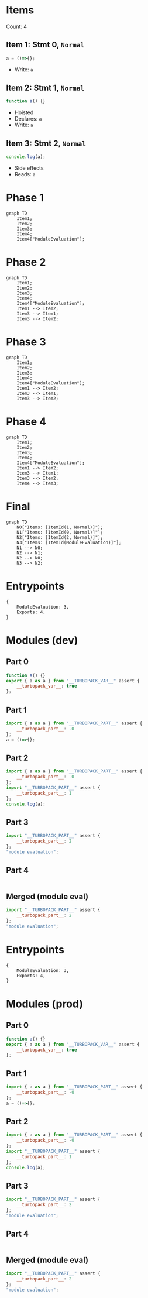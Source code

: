# Items

Count: 4

## Item 1: Stmt 0, `Normal`

```js
a = ()=>{};

```

- Write: `a`

## Item 2: Stmt 1, `Normal`

```js
function a() {}

```

- Hoisted
- Declares: `a`
- Write: `a`

## Item 3: Stmt 2, `Normal`

```js
console.log(a);

```

- Side effects
- Reads: `a`

# Phase 1
```mermaid
graph TD
    Item1;
    Item2;
    Item3;
    Item4;
    Item4["ModuleEvaluation"];
```
# Phase 2
```mermaid
graph TD
    Item1;
    Item2;
    Item3;
    Item4;
    Item4["ModuleEvaluation"];
    Item1 --> Item2;
    Item3 --> Item1;
    Item3 --> Item2;
```
# Phase 3
```mermaid
graph TD
    Item1;
    Item2;
    Item3;
    Item4;
    Item4["ModuleEvaluation"];
    Item1 --> Item2;
    Item3 --> Item1;
    Item3 --> Item2;
```
# Phase 4
```mermaid
graph TD
    Item1;
    Item2;
    Item3;
    Item4;
    Item4["ModuleEvaluation"];
    Item1 --> Item2;
    Item3 --> Item1;
    Item3 --> Item2;
    Item4 --> Item3;
```
# Final
```mermaid
graph TD
    N0["Items: [ItemId(1, Normal)]"];
    N1["Items: [ItemId(0, Normal)]"];
    N2["Items: [ItemId(2, Normal)]"];
    N3["Items: [ItemId(ModuleEvaluation)]"];
    N1 --> N0;
    N2 --> N1;
    N2 --> N0;
    N3 --> N2;
```
# Entrypoints

```
{
    ModuleEvaluation: 3,
    Exports: 4,
}
```


# Modules (dev)
## Part 0
```js
function a() {}
export { a as a } from "__TURBOPACK_VAR__" assert {
    __turbopack_var__: true
};

```
## Part 1
```js
import { a as a } from "__TURBOPACK_PART__" assert {
    __turbopack_part__: -0
};
a = ()=>{};

```
## Part 2
```js
import { a as a } from "__TURBOPACK_PART__" assert {
    __turbopack_part__: -0
};
import "__TURBOPACK_PART__" assert {
    __turbopack_part__: 1
};
console.log(a);

```
## Part 3
```js
import "__TURBOPACK_PART__" assert {
    __turbopack_part__: 2
};
"module evaluation";

```
## Part 4
```js

```
## Merged (module eval)
```js
import "__TURBOPACK_PART__" assert {
    __turbopack_part__: 2
};
"module evaluation";

```
# Entrypoints

```
{
    ModuleEvaluation: 3,
    Exports: 4,
}
```


# Modules (prod)
## Part 0
```js
function a() {}
export { a as a } from "__TURBOPACK_VAR__" assert {
    __turbopack_var__: true
};

```
## Part 1
```js
import { a as a } from "__TURBOPACK_PART__" assert {
    __turbopack_part__: -0
};
a = ()=>{};

```
## Part 2
```js
import { a as a } from "__TURBOPACK_PART__" assert {
    __turbopack_part__: -0
};
import "__TURBOPACK_PART__" assert {
    __turbopack_part__: 1
};
console.log(a);

```
## Part 3
```js
import "__TURBOPACK_PART__" assert {
    __turbopack_part__: 2
};
"module evaluation";

```
## Part 4
```js

```
## Merged (module eval)
```js
import "__TURBOPACK_PART__" assert {
    __turbopack_part__: 2
};
"module evaluation";

```
